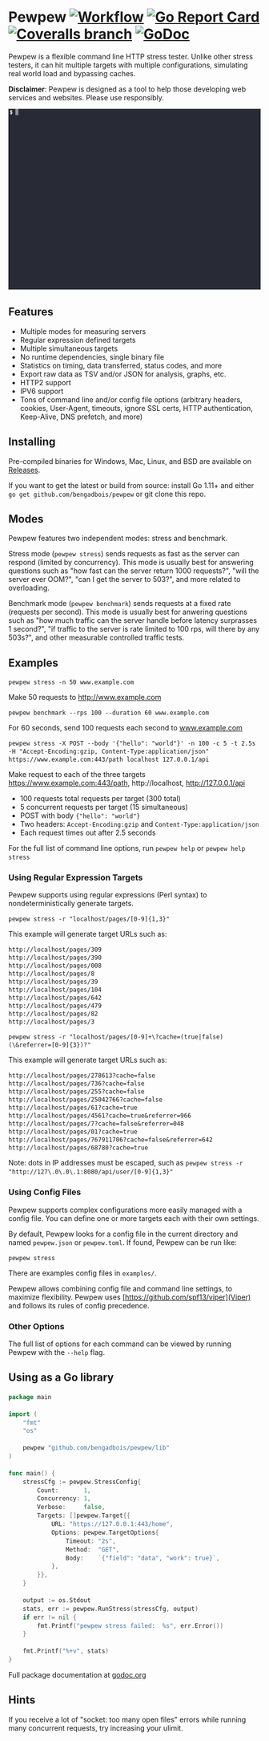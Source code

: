 # Pewpew [![Workflow](https://img.shields.io/github/workflow/status/bengadbois/pewpew/build%20and%20test/master?style=flat-square)](https://travis-ci.org/bengadbois/pewpew) [![Go Report Card](https://goreportcard.com/badge/github.com/bengadbois/pewpew?style=flat-square)](https://goreportcard.com/report/github.com/bengadbois/pewpew) [![Coveralls branch](https://img.shields.io/coveralls/bengadbois/pewpew/master.svg?style=flat-square)](https://coveralls.io/github/bengadbois/pewpew?branch=master) [![GoDoc](https://img.shields.io/badge/godoc-reference-blue.svg?style=flat-square)](https://godoc.org/github.com/bengadbois/pewpew/lib)

Pewpew is a flexible command line HTTP stress tester. Unlike other stress testers, it can hit multiple targets with multiple configurations, simulating real world load and bypassing caches.

**Disclaimer**: Pewpew is designed as a tool to help those developing web services and websites. Please use responsibly.

![Demo](screencast.gif)

## Features
- Multiple modes for measuring servers
- Regular expression defined targets
- Multiple simultaneous targets
- No runtime dependencies, single binary file
- Statistics on timing, data transferred, status codes, and more
- Export raw data as TSV and/or JSON for analysis, graphs, etc.
- HTTP2 support
- IPV6 support
- Tons of command line and/or config file options (arbitrary headers, cookies, User-Agent, timeouts, ignore SSL certs, HTTP authentication, Keep-Alive, DNS prefetch, and more)

## Installing
Pre-compiled binaries for Windows, Mac, Linux, and BSD are available on [Releases](https://github.com/bengadbois/pewpew/releases).

If you want to get the latest or build from source: install Go 1.11+ and either `go get github.com/bengadbois/pewpew` or git clone this repo.

## Modes
Pewpew features two independent modes: stress and benchmark.

Stress mode (`pewpew stress`) sends requests as fast as the server can respond (limited by concurrency). This mode is usually best for answering questions such as "how fast can the server return 1000 requests?", "will the server ever OOM?", "can I get the server to 503?", and more related to overloading.

Benchmark mode (`pewpew benchmark`) sends requests at a fixed rate (requests per second). This mode is usually best for anwering questions such as "how much traffic can the server handle before latency surprasses 1 second?", "if traffic to the server is rate limited to 100 rps, will there by any 503s?", and other measurable controlled traffic tests.

## Examples
```
pewpew stress -n 50 www.example.com
```
Make 50 requests to http://www.example.com

```
pewpew benchmark --rps 100 --duration 60 www.example.com
```
For 60 seconds, send 100 requests each second to www.example.com

```
pewpew stress -X POST --body '{"hello": "world"}' -n 100 -c 5 -t 2.5s -H "Accept-Encoding:gzip, Content-Type:application/json" https://www.example.com:443/path localhost 127.0.0.1/api
```
Make request to each of the three targets https://www.example.com:443/path, http://localhost, http://127.0.0.1/api
 - 100 requests total requests per target (300 total)
 - 5 concurrent requests per target (15 simultaneous)
 - POST with body `{"hello": "world"}`
 - Two headers: `Accept-Encoding:gzip` and `Content-Type:application/json`
 - Each request times out after 2.5 seconds

For the full list of command line options, run `pewpew help` or `pewpew help stress`

### Using Regular Expression Targets
Pewpew supports using regular expressions (Perl syntax) to nondeterministically generate targets.
```
pewpew stress -r "localhost/pages/[0-9]{1,3}"
```
This example will generate target URLs such as:
```
http://localhost/pages/309
http://localhost/pages/390
http://localhost/pages/008
http://localhost/pages/8
http://localhost/pages/39
http://localhost/pages/104
http://localhost/pages/642
http://localhost/pages/479
http://localhost/pages/82
http://localhost/pages/3
```

```
pewpew stress -r "localhost/pages/[0-9]+\?cache=(true|false)(\&referrer=[0-9]{3})?"
```
This example will generate target URLs such as:
```
http://localhost/pages/278613?cache=false
http://localhost/pages/736?cache=false
http://localhost/pages/255?cache=false
http://localhost/pages/25042766?cache=false
http://localhost/pages/61?cache=true
http://localhost/pages/4561?cache=true&referrer=966
http://localhost/pages/7?cache=false&referrer=048
http://localhost/pages/01?cache=true
http://localhost/pages/767911706?cache=false&referrer=642
http://localhost/pages/68780?cache=true
```

Note: dots in IP addresses must be escaped, such as `pewpew stress -r "http://127\.0\.0\.1:8080/api/user/[0-9]{1,3}"`

### Using Config Files

Pewpew supports complex configurations more easily managed with a config file. You can define one or more targets each with their own settings.

By default, Pewpew looks for a config file in the current directory and named `pewpew.json` or `pewpew.toml`. If found, Pewpew can be run like:
```
pewpew stress
```

There are examples config files in `examples/`.

Pewpew allows combining config file and command line settings, to maximize flexibility. Pewpew uses [https://github.com/spf13/viper](Viper) and follows its rules of config precedence.

### Other Options

The full list of options for each command can be viewed by running Pewpew with the `--help` flag.

## Using as a Go library
```go
package main

import (
    "fmt"
    "os"

    pewpew "github.com/bengadbois/pewpew/lib"
)

func main() {
    stressCfg := pewpew.StressConfig{
        Count:       1,
        Concurrency: 1,
        Verbose:     false,
        Targets: []pewpew.Target{{
            URL: "https://127.0.0.1:443/home",
            Options: pewpew.TargetOptions{
                Timeout: "2s",
                Method:  "GET",
                Body:    `{"field": "data", "work": true}`,
            },
        }},
    }

    output := os.Stdout
    stats, err := pewpew.RunStress(stressCfg, output)
    if err != nil {
        fmt.Printf("pewpew stress failed:  %s", err.Error())
    }

    fmt.Printf("%+v", stats)
}
```
Full package documentation at [godoc.org](https://godoc.org/github.com/bengadbois/pewpew/lib)

## Hints

If you receive a lot of "socket: too many open files" errors while running many concurrent requests, try increasing your ulimit.
